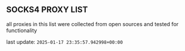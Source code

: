 ## SOCKS4 PROXY LIST

all proxies in this list were collected from open sources and tested for functionality

last update: `2025-01-17 23:35:57.942998+00:00`